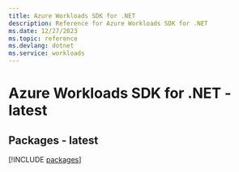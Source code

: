 ```yaml
---
title: Azure Workloads SDK for .NET
description: Reference for Azure Workloads SDK for .NET
ms.date: 12/27/2023
ms.topic: reference
ms.devlang: dotnet
ms.service: workloads
---
```

# Azure Workloads SDK for .NET - latest
## Packages - latest
[!INCLUDE [packages](workloads-index.md)]